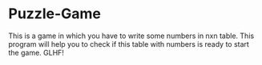# Puzzle-Game
This is a game in which you have to write some numbers in nxn table. This program will help you to check if this table with numbers is ready to start the game. GLHF!